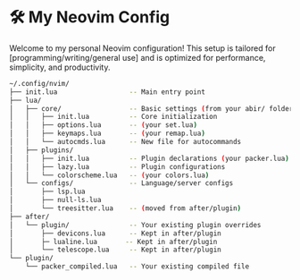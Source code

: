 # 🛠️ My Neovim Config

Welcome to my personal Neovim configuration! This setup is tailored for
[programming/writing/general use] and is optimized for performance, simplicity,
and productivity.

```bash
~/.config/nvim/
├── init.lua                  -- Main entry point
├── lua/
│   ├── core/                 -- Basic settings (from your abir/ folder)
│   │   ├── init.lua          -- Core initialization
│   │   ├── options.lua       -- (your set.lua)
│   │   ├── keymaps.lua       -- (your remap.lua)
│   │   └── autocmds.lua      -- New file for autocommands
│   ├── plugins/
│   │   ├── init.lua          -- Plugin declarations (your packer.lua)
│   │   ├── lazy.lua          -- Plugin configurations
│   │   └── colorscheme.lua   -- (your colors.lua)
│   └── configs/              -- Language/server configs
│       ├── lsp.lua
│       ├── null-ls.lua
│       └── treesitter.lua    -- (moved from after/plugin)
├── after/
│   └── plugin/               -- Your existing plugin overrides
│       ├── devicons.lua      -- Kept in after/plugin
│       ├─ lualine.lua       -- Kept in after/plugin
│       └── telescope.lua     -- Kept in after/plugin
└── plugin/
    └── packer_compiled.lua   -- Your existing compiled file
